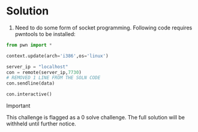 # Solution

1. Need to do some form of socket programming. Following code requires pwntools to be installed:
```py
from pwn import *

context.update(arch='i386',os='linux')

server_ip = "localhost"
con = remote(server_ip,7730)
# REMOVED 1 LINE FROM THE SOLN CODE
con.sendline(data)

con.interactive()
```

> [!IMPORTANT]
> This challenge is flagged as a 0 solve challenge. The full solution will be withheld until further notice.
